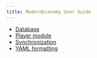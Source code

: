```yaml
---
title: ModernEconomy User Guide
---
```


- [Database](database)
- [Player module](player)
- [Synchronization](sync)
- [YAML formatting](yaml)
